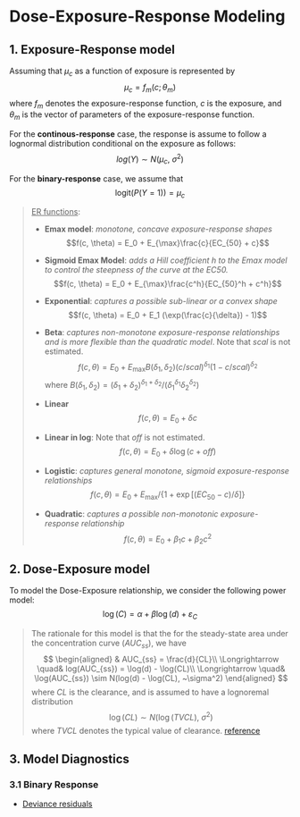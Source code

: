 # Dose-Exposure-Response Modeling
## 1. Exposure-Response model

Assuming that $\mu_c$ as a function of exposure is represented by
$$\mu_c = f_m(c; \theta_m) $$
where $f_m$ denotes the exposure-response function, $c$ is the exposure, and $\theta_m$ is the vector of parameters of the exposure-response function.

For the **continous-response** case, the response is assume to follow a lognormal distribution conditional on the exposure as follows:
$$log(Y) \sim N(\mu_c, ~\sigma^2)$$

For the **binary-response** case, we assume that
$$\text{logit}(P(Y=1)) = \mu_c$$

> <u>ER functions</u>:
> +  **Emax model**: *monotone, concave exposure-response shapes*
>    $$f(c, \theta) = E_0 + E_{\max}\frac{c}{EC_{50} + c}$$
>
>+ **Sigmoid Emax Model**: *adds a Hill coefficient $h$ to the Emax model to control the steepness of the curve at the EC50.*
>    $$f(c, \theta) = E_0 + E_{\max}\frac{c^h}{EC_{50}^h + c^h}$$
>
>+ **Exponential**: *captures a possible sub-linear or a convex shape*
>    $$f(c, \theta) = E_0 + E_1 (\exp(\frac{c}{\delta}) - 1)$$
>
>+ **Beta**: *captures non-monotone exposure-response relationships and is more flexible than the quadratic model*. Note that $scal$ is not estimated.
>    $$f(c, \theta) = E_0 + E_{\max}B(\delta_1, \delta_2)(c/scal)^{\delta_1}(1-c/scal)^{\delta_2}$$
>    where $B(\delta_1,\delta_2) = (\delta_1 + \delta_2)^{\delta_1+\delta_2}/(\delta_1^{\delta_1}\delta_2^{\delta_2})$
>
>+ **Linear**
>    $$f(c, \theta) = E_0 + \delta c$$
>
>+ **Linear in log**: Note that $off$ is not estimated.
>    $$f(c, \theta) = E_0 + \delta\log(c + off)$$
>
>
>+ **Logistic**: *captures general monotone, sigmoid exposure-response relationships*
>    $$f(c, \theta) = E_0 + E_{\max} / \{1 + \exp[(EC_{50} - c) / \delta]\}$$
>
>+ **Quadratic**: *captures a possible non-monotonic exposure-response relationship*
>    $$f(c, \theta) = E_0 + \beta_1 c + \beta_2 c^2$$


## 2. Dose-Exposure model
To model the Dose-Exposure relationship, we consider the following power model:
$$\log(C) = \alpha + \beta\log(d) + \varepsilon_C$$

> The rationale for this model is that the for the steady-state area under the concentration curve ($AUC_{ss}$), we have
> $$
> \begin{aligned}
>     & AUC_{ss} = \frac{d}{CL}\\
>     \Longrightarrow \quad& log(AUC_{ss}) = \log(d) - \log(CL)\\ 
>     \Longrightarrow \quad& \log(AUC_{ss}) \sim N(log(d) - \log(CL), ~\sigma^2)
> \end{aligned}
> $$
> where $CL$ is the clearance, and is assumed to have a lognoremal distribution
> $$\log(CL)\sim N(\log(TVCL), ~\sigma^2)$$
> where $TVCL$ denotes the typical value of clearance. [reference](https://www.ncbi.nlm.nih.gov/books/NBK12815/)



## 3. Model Diagnostics

### 3.1 Binary Response

+ [Deviance residuals](https://library.virginia.edu/data/articles/understanding-deviance-residuals)